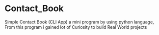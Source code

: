 # Contact_Book
 Simple Contact Book (CLI App) a mini program by using python language, From this program i gained lot of Curiosity to build Real World projects 
